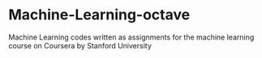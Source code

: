 # Machine-Learning-octave
Machine Learning codes written as assignments for the machine learning course on Coursera by Stanford University
